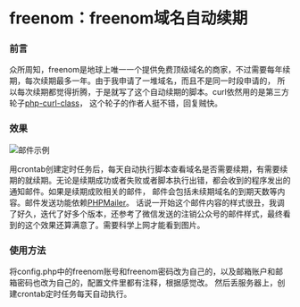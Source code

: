 # freenom：freenom域名自动续期

### 前言
众所周知，freenom是地球上唯一一个提供免费顶级域名的商家，不过需要每年续期，每次续期最多一年。由于我申请了一堆域名，而且不是同一时段申请的，
所以每次续期都觉得折腾，于是就写了这个自动续期的脚本。curl依然用的是第三方轮子[php-curl-class](https://github.com/php-curl-class/php-curl-class)，
这个轮子的作者人挺不错，回复贼快。

### 效果
![邮件示例](https://raw.githubusercontent.com/luolongfei/freenom/master/mail/images/Snipaste_2018-08-13_15-58-52.png "邮件内容")

用crontab创建定时任务后，每天自动执行脚本查看域名是否需要续期，有需要续期的就续期。无论是续期成功或者失败或者脚本执行出错，都会收到的程序发出的通知邮件。如果是续期成败相关的邮件，
邮件会包括未续期域名的到期天数等内容。邮件发送功能依赖[PHPMailer](https://github.com/PHPMailer/PHPMailer/)。
话说一开始这个邮件内容的样式很丑，我调了好久，迭代了好多个版本，还参考了微信发送的注销公众号的邮件样式，最终看到的这个效果还算满意了。需要科学上网才能看到图片。

### 使用方法
将config.php中的freenom账号和freenom密码改为自己的，以及邮箱账户和邮箱密码也改为自己的，配置文件里都有注释，根据感觉改。
然后丢服务器上，创建crontab定时任务每天自动执行。
